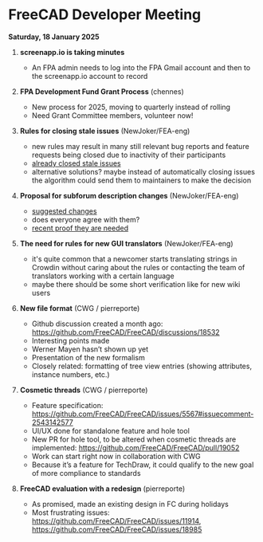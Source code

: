 # FreeCAD Developer Meeting

**Saturday, 18 January 2025**

1. **screenapp.io is taking minutes**
   - An FPA admin needs to log into the FPA Gmail account and then to the screenapp.io account to record

2. **FPA Development Fund Grant Process** (chennes)
   - New process for 2025, moving to quarterly instead of rolling
   - Need Grant Committee members, volunteer now!

3. **Rules for closing stale issues** (NewJoker/FEA-eng)
   - new rules may result in many still relevant bug reports and feature requests being closed due to inactivity of their participants
   - [already closed stale issues](https://github.com/FreeCAD/FreeCAD/issues?q=is%3Aissue%20state%3Aclosed%20label%3A%22Status%3A%20Auto-closing%22%20)
   - alternative solutions? maybe instead of automatically closing issues the algorithm could send them to maintainers to make the decision
  
4. **Proposal for subforum description changes** (NewJoker/FEA-eng)
   - [suggested changes](https://forum.freecad.org/viewtopic.php?t=92660)
   - does everyone agree with them?
   - [recent proof they are needed](https://forum.freecad.org/viewtopic.php?t=93899#p804111)
  
5. **The need for rules for new GUI translators** (NewJoker/FEA-eng)
   - it's quite common that a newcomer starts translating strings in Crowdin without caring about the rules or contacting the team of translators working with a certain language
   - maybe there should be some short verification like for new wiki users

6. **New file format** (CWG / pierreporte)
   * Github discussion created a month ago: https://github.com/FreeCAD/FreeCAD/discussions/18532
   * Interesting points made
   * Werner Mayen hasn’t shown up yet
   * Presentation of the new formalism
   * Closely related: formatting of tree view entries (showing attributes, instance numbers, etc.)

7.  **Cosmetic threads** (CWG / pierreporte)
    * Feature specification: https://github.com/FreeCAD/FreeCAD/issues/5567#issuecomment-2543142577
    * UI/UX done for standalone feature and hole tool
    * New PR for hole tool, to be altered when cosmetic threads are implemented: https://github.com/FreeCAD/FreeCAD/pull/19052
    * Work can start right now in collaboration with CWG
    * Because it’s a feature for TechDraw, it could qualify to the new goal of more compliance to standards

8. **FreeCAD evaluation with a redesign** (pierreporte)
	* As promised, made an existing design in FC during holidays
	* Most frustrating issues: https://github.com/FreeCAD/FreeCAD/issues/11914, https://github.com/FreeCAD/FreeCAD/issues/18985

